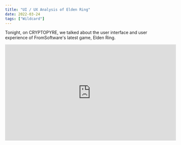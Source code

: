 ```yaml
---
title: "UI / UX Analysis of Elden Ring"
date: 2022-03-24
tags: ["Wildcard"]
---
```


Tonight, on CRYPTOPYRE, we talked about the user interface and user experience of FromSoftware's latest game, Elden Ring.<!--x-->

<iframe width="560" height="315" src="https://www.youtube.com/embed/CS_EP5i7TL8" title="YouTube video player" frameborder="0" allow="accelerometer; autoplay; clipboard-write; encrypted-media; gyroscope; picture-in-picture" allowfullscreen></iframe>
